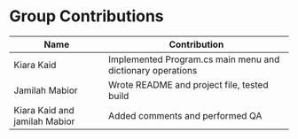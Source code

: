 # Group Contributions

| Name | Contribution |
|------|--------------|
|Kiara Kaid | Implemented Program.cs main menu and dictionary operations |
| Jamilah Mabior| Wrote README and project file, tested build |
| Kiara Kaid and jamilah Mabior| Added comments and performed QA |



